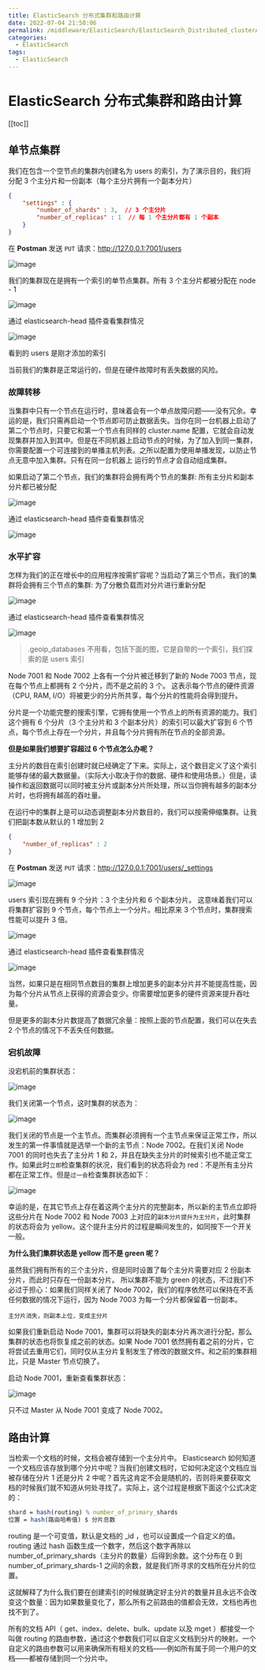 ```yaml
---
title: ElasticSearch 分布式集群和路由计算
date: 2022-07-04 21:58:06
permalink: /middleware/ElasticSearch/ElasticSearch_Distributed_clusterAndRouting_calculation
categories:
  - ElasticSearch
tags:
  - ElasticSearch
---
```

# ElasticSearch 分布式集群和路由计算

[[toc]]

## 单节点集群

我们在包含一个空节点的集群内创建名为 users 的索引，为了演示目的，我们将分配 3 个主分片和一份副本（每个主分片拥有一个副本分片）

```json
{
    "settings" : {
        "number_of_shards" : 3,  // 3 个主分片
        "number_of_replicas" : 1  // 每 1 个主分片都有 1 个副本
    }
}
```

在 **Postman** 发送 `PUT` 请求：http://127.0.0.1:7001/users

![image](https://jsd.cdn.zzko.cn/gh/xustudyxu/image-hosting1@master/20220704/image.3psofat1d9s0.webp)

我们的集群现在是拥有一个索引的单节点集群。所有 3 个主分片都被分配在 node - 1

![image](https://jsd.cdn.zzko.cn/gh/xustudyxu/image-hosting1@master/20220704/image.4rxns2h7pou0.webp)

通过 elasticsearch-head 插件查看集群情况

![image](https://jsd.cdn.zzko.cn/gh/xustudyxu/image-hosting1@master/20220704/image.36xv8g0vwem0.webp)

看到的 users 是刚才添加的索引

当前我们的集群是正常运行的，但是在硬件故障时有丢失数据的风险。

### 故障转移

当集群中只有一个节点在运行时，意味着会有一个单点故障问题——没有冗余。幸运的是，我们只需再启动一个节点即可防止数据丢失。当你在同一台机器上启动了第二个节点时，只要它和第一个节点有同样的 cluster.name 配置，它就会自动发现集群并加入到其中。但是在不同机器上启动节点的时候，为了加入到同一集群，你需要配置一个可连接到的单播主机列表。之所以配置为使用单播发现，以防止节点无意中加入集群。只有在同一台机器上 运行的节点才会自动组成集群。

如果启动了第二个节点，我们的集群将会拥有两个节点的集群: 所有主分片和副本分片都已被分配

![image](https://jsd.cdn.zzko.cn/gh/xustudyxu/image-hosting1@master/20220704/image.531itmxgne40.webp)

通过 elasticsearch-head 插件查看集群情况

![image](https://jsd.cdn.zzko.cn/gh/xustudyxu/image-hosting1@master/20220704/image.4634ol2saaq0.webp)

### 水平扩容

怎样为我们的正在增长中的应用程序按需扩容呢？当启动了第三个节点，我们的集群将会拥有三个节点的集群: 为了分散负载而对分片进行重新分配

![image](https://jsd.cdn.zzko.cn/gh/xustudyxu/image-hosting1@master/20220810/image.6m818aw0snk0.webp)

通过 elasticsearch-head 插件查看集群情况

![image](https://jsd.cdn.zzko.cn/gh/xustudyxu/image-hosting1@master/20220704/image.5102h28o7cw0.webp)

> .geoip_databases 不用看，包括下面的图，它是自带的一个索引，我们探索的是 users 索引

Node 7001 和 Node 7002 上各有一个分片被迁移到了新的 Node 7003 节点，现在每个节点上都拥有 2 个分片，而不是之前的 3 个。 这表示每个节点的硬件资源（CPU, RAM, I/O）将被更少的分片所共享，每个分片的性能将会得到提升。

分片是一个功能完整的搜索引擎，它拥有使用一个节点上的所有资源的能力。我们这个拥有 6 个分片（3 个主分片和 3 个副本分片）的索引可以最大扩容到 6 个节点，每个节点上存在一个分片，并且每个分片拥有所在节点的全部资源。

**但是如果我们想要扩容超过 6 个节点怎么办呢？**

主分片的数目在索引创建时就已经确定了下来。实际上，这个数目定义了这个索引能够存储的最大数据量。（实际大小取决于你的数据、硬件和使用场景。）但是，读操作和返回数据可以同时被主分片或副本分片所处理，所以当你拥有越多的副本分片时，也将拥有越高的吞吐量。

在运行中的集群上是可以动态调整副本分片数目的，我们可以按需伸缩集群。让我们把副本数从默认的 1 增加到 2

```json
{
    "number_of_replicas" : 2
}
```

在 **Postman** 发送 `PUT` 请求：http://127.0.0.1:7001/users/_settings

![image](https://jsd.cdn.zzko.cn/gh/xustudyxu/image-hosting1@master/20220704/image.2uixtlw05hm0.webp)

users 索引现在拥有 9 个分片：3 个主分片和 6 个副本分片。 这意味着我们可以将集群扩容到 9 个节点，每个节点上一个分片。相比原来 3 个节点时，集群搜索性能可以提升 3 倍。

![image](https://jsd.cdn.zzko.cn/gh/xustudyxu/image-hosting1@master/20220704/image.5o20s9oa7m40.webp)

通过 elasticsearch-head 插件查看集群情况

![image](https://jsd.cdn.zzko.cn/gh/xustudyxu/image-hosting1@master/20220704/image.zwr0ajp90hs.webp)

当然，如果只是在相同节点数目的集群上增加更多的副本分片并不能提高性能，因为每个分片从节点上获得的资源会变少。你需要增加更多的硬件资源来提升吞吐量。

但是更多的副本分片数提高了数据冗余量：按照上面的节点配置，我们可以在失去 2 个节点的情况下不丢失任何数据。

### 宕机故障

没宕机前的集群状态：

![image](https://jsd.cdn.zzko.cn/gh/xustudyxu/image-hosting1@master/20220704/image.7je7eg9umew0.webp)

我们关闭第一个节点，这时集群的状态为：

![image](https://jsd.cdn.zzko.cn/gh/xustudyxu/image-hosting1@master/20220704/image.2g1o5pmuqa80.webp)

我们关闭的节点是一个主节点。而集群必须拥有一个主节点来保证正常工作，所以发生的第一件事情就是选举一个新的主节点：Node 7002。在我们关闭 Node 7001 的同时也失去了主分片 1 和 2，并且在缺失主分片的时候索引也不能正常工作。如果此时`立即`检查集群的状况，我们看到的状态将会为 red：不是所有主分片都在正常工作。但是`过一会`检查集群状态如下：

![image](https://jsd.cdn.zzko.cn/gh/xustudyxu/image-hosting1@master/20220704/image.522nzxdq7140.webp)

幸运的是，在其它节点上存在着这两个主分片的完整副本，所以新的主节点立即将这些分片在 Node 7002 和 Node 7003 上对应的`副本分片提升为主分片`，此时集群的状态将会为 yellow。这个提升主分片的过程是瞬间发生的，如同按下一个开关一般。

**为什么我们集群状态是 yellow 而不是 green 呢？**

虽然我们拥有所有的三个主分片，但是同时设置了每个主分片需要对应 2 份副本分片，而此时只存在一份副本分片。 所以集群不能为 green 的状态，不过我们不必过于担心：如果我们同样关闭了 Node 7002，我们的程序依然可以保持在不丢任何数据的情况下运行，因为 Node 7003 为每一个分片都保留着一份副本。

`主分片消失，则副本上位，变成主分片`

如果我们重新启动 Node 7001，集群可以将缺失的副本分片再次进行分配，那么集群的状态也将恢复成之前的状态。如果 Node 7001 依然拥有着之前的分片，它将尝试去重用它们，同时仅从主分片复制发生了修改的数据文件。和之前的集群相比，只是 Master 节点切换了。

启动 Node 7001，重新查看集群状态：

![image](https://jsd.cdn.zzko.cn/gh/xustudyxu/image-hosting1@master/20220704/image.7k663i9g24w0.webp)

只不过 Master 从 Node 7001 变成了 Node 7002。

## 路由计算

当检索一个文档的时候，文档会被存储到一个主分片中。 Elasticsearch 如何知道一个文档应该存放到哪个分片中呢？当我们创建文档时，它如何决定这个文档应当被存储在分片 1 还是分片 2 中呢？首先这肯定不会是随机的，否则将来要获取文档的时候我们就不知道从何处寻找了。实际上，这个过程是根据下面这个公式决定的：

```mathematica
shard = hash(routing) % number_of_primary_shards
位置 = hash(路由哈希值) $ 分片总数
```

routing 是一个可变值，默认是文档的 _id ，也可以设置成一个自定义的值。routing 通过 hash 函数生成一个数字，然后这个数字再除以 number_of_primary_shards（主分片的数量）后得到余数。这个分布在 0 到 number_of_primary_shards-1 之间的余数，就是我们所寻求的文档所在分片的位置。

这就解释了为什么我们要在创建索引的时候就确定好主分片的数量并且永远不会改变这个数量：因为如果数量变化了，那么所有之前路由的值都会无效，文档也再也找不到了。

所有的文档 API（ get、index、delete、bulk、update 以及 mget ）都接受一个叫做 routing 的路由参数，通过这个参数我们可以自定义文档到分片的映射。一个自定义的路由参数可以用来确保所有相关的文档——例如所有属于同一个用户的文档——都被存储到同一个分片中。

